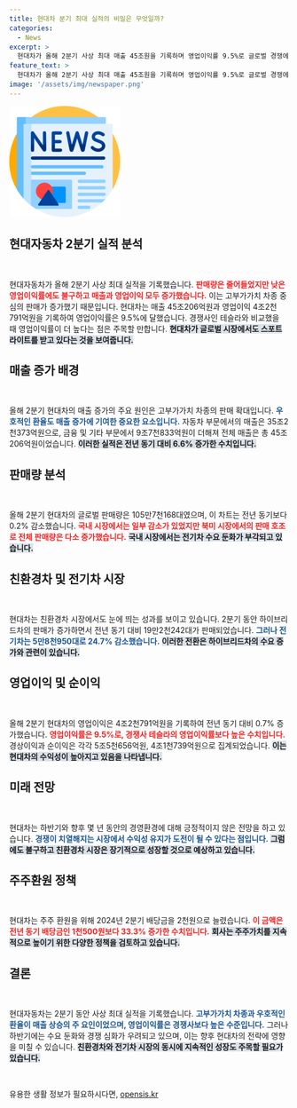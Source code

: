 ```yaml
---
title: 현대차 분기 최대 실적의 비밀은 무엇일까?
categories:
  - News
excerpt: >
  현대차가 올해 2분기 사상 최대 매출 45조원을 기록하며 영업이익률 9.5%로 글로벌 경쟁에서 우위를 점하고 있다. 고부가가치 차종 중심의 판매 증가와 우호적 환율 덕분이다.
feature_text: >
  현대차가 올해 2분기 사상 최대 매출 45조원을 기록하며 영업이익률 9.5%로 글로벌 경쟁에서 우위를 점하고 있다. 고부가가치 차종 중심의 판매 증가와 우호적 환율 덕분이다.
image: '/assets/img/newspaper.png'
---
```


<p><img src="/assets/img/newspaper.png" alt="kimp 속보" /></p>

<h2 data-ke-size="size26">현대자동차 2분기 실적 분석</h2>

<p data-ke-size="size16">&nbsp;</p>

<p>현대자동차가 올해 2분기 사상 최대 실적을 기록했습니다. <b><span style="color: #ee2323;">판매량은 줄어들었지만 낮은 영업이익률에도 불구하고 매출과 영업이익 모두 증가했습니다.</span></b> 이는 고부가가치 차종 중심의 판매가 증가했기 때문입니다. 현대차는 매출 45조206억원과 영업이익 4조2천791억원을 기록하여 영업이익률은 9.5%에 달했습니다. 경쟁사인 테슬라와 비교했을 때 영업이익률이 더 높다는 점은 주목할 만합니다. <b><span style="background-color: #21538527;">현대차가 글로벌 시장에서도 스포트라이트를 받고 있다는 것을 보여줍니다.</span></b></p>

<h2 data-ke-size="size26">매출 증가 배경</h2>

<p data-ke-size="size16">&nbsp;</p>

<p>올해 2분기 현대차의 매출 증가의 주요 원인은 고부가가치 차종의 판매 확대입니다. <b><span style="color: #1a5490;">우호적인 환율도 매출 증가에 기여한 중요한 요소입니다.</span></b> 자동차 부문에서의 매출은 35조2천373억원으로, 금융 및 기타 부문에서 9조7천833억원이 더해져 전체 매출은 총 45조206억원이었습니다. <b><span style="background-color: #21538527;">이러한 실적은 전년 동기 대비 6.6% 증가한 수치입니다.</span></b></p>

<h2 data-ke-size="size26">판매량 분석</h2>

<p data-ke-size="size16">&nbsp;</p>

<p>올해 2분기 현대차의 글로벌 판매량은 105만7천168대였으며, 이 차트는 전년 동기보다 0.2% 감소했습니다. <b><span style="color: #ee2323;">국내 시장에서는 일부 감소가 있었지만 북미 시장에서의 판매 호조로 전체 판매량은 다소 증가했습니다.</span></b> <b><span style="background-color: #21538527;">국내 시장에서는 전기차 수요 둔화가 부각되고 있습니다.</span></b> </p>

<h2 data-ke-size="size26">친환경차 및 전기차 시장</h2>

<p data-ke-size="size16">&nbsp;</p>

<p>현대차는 친환경차 시장에서도 눈에 띄는 성과를 보이고 있습니다. 2분기 동안 하이브리드차의 판매가 증가하면서 전년 동기 대비 19만2천242대가 판매되었습니다. <b><span style="color: #1a5490;">그러나 전기차는 5만8천950대로 24.7% 감소했습니다.</span></b> <b><span style="background-color: #21538527;">이러한 전환은 하이브리드차의 수요 증가와 관련이 있습니다.</span></b></p>

<h2 data-ke-size="size26">영업이익 및 순이익</h2>

<p data-ke-size="size16">&nbsp;</p>

<p>올해 2분기 현대차의 영업이익은 4조2천791억원을 기록하여 전년 동기 대비 0.7% 증가했습니다. <b><span style="color: #ee2323;">영업이익률은 9.5%로, 경쟁사 테슬라의 영업이익률보다 높은 수치입니다.</span></b> 경상이익과 순이익은 각각 5조5천656억원, 4조1천739억원으로 집계되었습니다. <b><span style="background-color: #21538527;">이는 현대차의 수익성이 높아지고 있음을 나타냅니다.</span></b></p>

<h2 data-ke-size="size26">미래 전망</h2>

<p data-ke-size="size16">&nbsp;</p>

<p>현대차는 하반기와 향후 몇 년 동안의 경영환경에 대해 긍정적이지 않은 전망을 하고 있습니다. <b><span style="color: #1a5490;">경쟁이 치열해지는 시장에서 수익성 유지가 도전이 될 수 있다는 점입니다.</span></b> <b><span style="background-color: #21538527;">그럼에도 불구하고 친환경차 시장은 장기적으로 성장할 것으로 예상하고 있습니다.</span></b></p>

<h2 data-ke-size="size26">주주환원 정책</h2>

<p data-ke-size="size16">&nbsp;</p>

<p>현대차는 주주 환원을 위해 2024년 2분기 배당금을 2천원으로 늘렸습니다. <b><span style="color: #ee2323;">이 금액은 전년 동기 배당금인 1천500원보다 33.3% 증가한 수치입니다.</span></b> <b><span style="background-color: #21538527;">회사는 주주가치를 지속적으로 높이기 위한 다양한 정책을 검토하고 있습니다.</span></b></p>

<h2 data-ke-size="size26">결론</h2>

<p data-ke-size="size16">&nbsp;</p>

<p>현대자동차는 2분기 동안 사상 최대 실적을 기록했습니다. <b><span style="color: #1a5490;">고부가가치 차종과 우호적인 환율이 매출 상승의 주 요인이었으며, 영업이익률은 경쟁사보다 높은 수준입니다.</span></b> 그러나 하반기에는 수요 둔화와 경쟁 심화가 우려되고 있으며, 이는 향후 현대차의 전략에 영향을 미칠 수 있습니다. <b><span style="background-color: #21538527;">친환경차와 전기차 시장의 동시에 지속적인 성장도 주목할 필요가 있습니다.</span></b> </p>

<p data-ke-size="size16">&nbsp;</p>
유용한 생활 정보가 필요하시다면, <a href="https://opensis.kr" rel="dofollow">opensis.kr</a>



